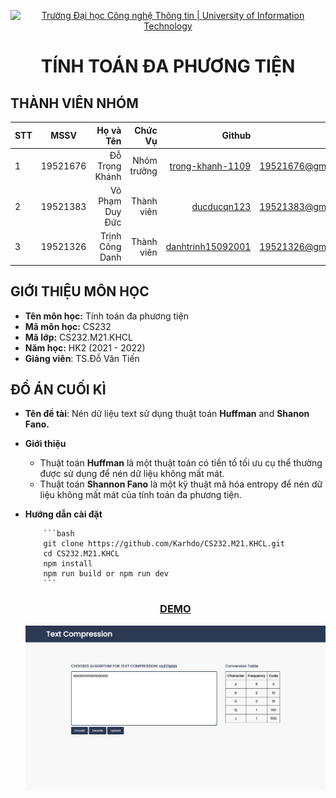 <!-- Banner -->
<p align="center">
  <a href="https://www.uit.edu.vn/" title="Trường Đại học Công nghệ Thông tin" style="border: none;">
    <img src="https://i.imgur.com/WmMnSRt.png" alt="Trường Đại học Công nghệ Thông tin | University of Information Technology">
  </a>
</p>

<h1 align="center"><b>TÍNH TOÁN ĐA PHƯƠNG TIỆN</b></h>

## THÀNH VIÊN NHÓM

| STT |   MSSV   |       Họ và Tên |     Chức Vụ |                                                    Github |                  Email |
| --- | :------: | --------------: | ----------: | --------------------------------------------------------: | ---------------------: |
| 1   | 19521676 |  Đỗ Trọng Khánh | Nhóm trưởng |   [trong-khanh-1109](https://github.com/trong-khanh-1109) | 19521676@gm.uit.edu.vn |
| 2   | 19521383 | Võ Phạm Duy Đức |  Thành viên |             [ducducqn123](https://github.com/ducducqn123) | 19521383@gm.uit.edu.vn |
| 3   | 19521326 | Trịnh Công Danh |  Thành viên | [danhtrinh15092001](https://github.com/danhtrinh15092001) | 19521326@gm.uit.edu.vn |

## GIỚI THIỆU MÔN HỌC

-   **Tên môn học:** Tính toán đa phương tiện
-   **Mã môn học:** CS232
-   **Mã lớp:** CS232.M21.KHCL
-   **Năm học:** HK2 (2021 - 2022)
-   **Giảng viên**: TS.Đỗ Văn Tiến

## ĐỒ ÁN CUỐI KÌ

-   **Tên đề tài**: Nén dữ liệu text sử dụng thuật toán **Huffman** and **Shanon Fano.**
-   **Giới thiệu**
    -   Thuật toán **Huffman** là một thuật toán có tiền tố tối ưu cụ thể thường được sử dụng để nén dữ liệu không mất mát.
    -   Thuật toán **Shannon Fano** là một kỹ thuật mã hóa entropy để nén dữ liệu không mất mát của tính toán đa phương tiện.
-   **Hướng dẫn cài đặt**

            ```bash
            git clone https://github.com/Karhdo/CS232.M21.KHCL.git
            cd CS232.M21.KHCL
            npm install
            npm run build or npm run dev
            ```

    <h3 align="center">
        <a href="">DEMO</a>
    </h3>

    <img align="center" src="./img/demo.png">

